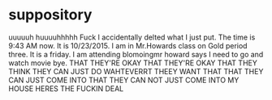 # suppository
uuuuuh huuuuhhhhh
Fuck
I accidentally delted what I just put. The time is 9:43 AM now. It is 10/23/2015. I am in Mr.Howards class on Gold period three. It is a friday. I am attending blomoingmr howard says I need to go and watch movie bye.
THAT THEY'RE OKAY THAT THEY'RE OKAY THAT THEY THINK THEY CAN JUST DO WAHTEVERRT THEEY WANT THAT THAT THEY CAN JUST COME INTO THAT THEY CAN NOT JUST COME INTO MY HOUSE HERES THE FUCKIN DEAL
